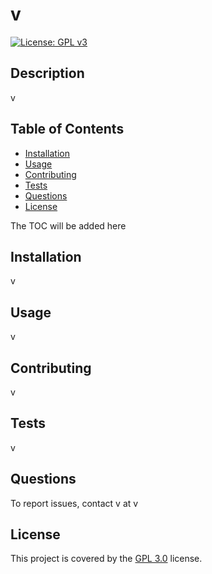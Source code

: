 # v
  [![License: GPL v3](https://img.shields.io/badge/License-GPLv3-blue.svg)](https://www.gnu.org/licenses/gpl-3.0)
    
  
  ## Description

  v
  
  ## Table of Contents
  * [Installation](#installation)
  * [Usage](#usage)
  * [Contributing](#contributing)
  * [Tests](#tests)
  * [Questions](#questions)
  * [License](#license)

  
  The TOC will be added here
  

  ## Installation
  v

  ## Usage
  v

  ## Contributing

  v

  ## Tests
  v

  ## Questions

  To report issues, contact v at v

  ## License
  
  This project is covered by the 
  [GPL 3.0](https://www.google.com)
   license.
  
